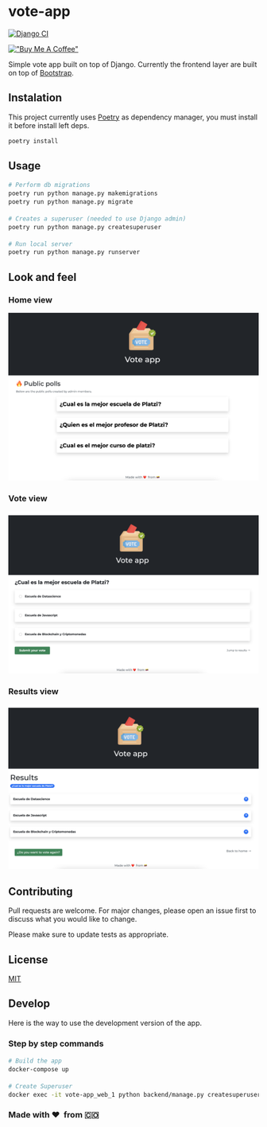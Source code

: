 # vote-app 

[![Django CI](https://github.com/cristian-rincon/vote-app/actions/workflows/django.yml/badge.svg)](https://github.com/cristian-rincon/vote-app/actions/workflows/django.yml)

[!["Buy Me A Coffee"](https://www.buymeacoffee.com/assets/img/custom_images/orange_img.png)](https://www.buymeacoffee.com/cristianr)

Simple vote app built on top of Django. Currently the frontend layer are built on top of [Bootstrap](https://getbootstrap.com/).

## Instalation

This project currently uses [Poetry](https://python-poetry.org/) as dependency manager, you must install it before install left deps.

```bash
poetry install
```

## Usage

```bash
# Perform db migrations
poetry run python manage.py makemigrations
poetry run python manage.py migrate

# Creates a superuser (needed to use Django admin)
poetry run python manage.py createsuperuser

# Run local server
poetry run python manage.py runserver
```

## Look and feel

### Home view

![Home view](sample_images/1.png)

### Vote view

![Vote view](sample_images/2.png)

### Results view

![Results view](sample_images/3.png)

## Contributing

Pull requests are welcome. For major changes, please open an issue first to discuss what you would like to change.

Please make sure to update tests as appropriate.

## License

[MIT](https://choosealicense.com/licenses/mit/)

## Develop

Here is the way to use the development version of the app.

### Step by step commands

```bash
# Build the app
docker-compose up

# Create Superuser
docker exec -it vote-app_web_1 python backend/manage.py createsuperuser
```

### Made with &#10084;&#65039; &nbsp;from &#127464;&#127476;
